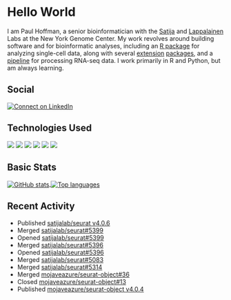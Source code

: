 
<!-- README.md is generated from README.Rmd. Please edit that file -->

# Hello World

I am Paul Hoffman, a senior bioinformatician with the
[Satija](https://satijalab.org) and [Lappalainen](https://tllab.org)
Labs at the New York Genome Center. My work revolves around building
software and for bioinformatic analyses, including an [R
package](https://github.com/satijalab/seurat) for analyzing single-cell
data, along with several
[extension](https://github.com/satijalab/seurat-data)
[packages](https://github.com/mojaveazure/seurat-disk), and a
[pipeline](https://github.com/LappalainenLab/RNApipeline) for processing
RNA-seq data. I work primarily in R and Python, but am always learning.

## Social

<!-- badges: start -->

[![Connect on
LinkedIn](https://img.shields.io/badge/--linkedin?label=LinkedIn&logo=LinkedIn&style=social)](https://www.linkedin.com/in/pauljhoffman)

<!-- badges: end -->

## Technologies Used

<!-- badges: start -->

![](https://img.shields.io/badge/r-%23276DC3.svg?&logo=r&logoColor=white)
![](https://img.shields.io/badge/python%20-%2314354C.svg?&logo=python&logoColor=white)
![](https://img.shields.io/badge/markdown-%23000000.svg?&logo=markdown&logoColor=white)
![](https://img.shields.io/badge/git%20-%23F05033.svg?&logo=git&logoColor=white)
![](https://img.shields.io/badge/github%20-%23121011.svg?&logo=github&logoColor=white)
![](https://img.shields.io/badge/docker%20-%230db7ed.svg?&logo=docker&logoColor=white)
<!-- ![](https://img.shields.io/badge/Google%20Cloud%20-%234285F4.svg?&logo=google-cloud&logoColor=white) -->
<!-- badges: end -->

## Basic Stats

<a href="https://github.com/anuraghazra/github-readme-stats">
<img align="center" src="https://github-readme-stats.vercel.app/api?username=mojaveazure&count_private=true&show_icons=true" alt="GitHub stats" />
</a> <a href="https://github.com/anuraghazra/github-readme-stats">
<img align="center" src="https://github-readme-stats.vercel.app/api/top-langs?username=mojaveazure&layout=compact" alt= "Top languages" />
</a>

## Recent Activity

  - Published [satijalab/seurat
    v4.0.6](https://github.com/satijalab/seurat/releases/tag/v4.0.6)
  - Merged
    [satijalab/seurat\#5399](https://github.com/satijalab/seurat/pull/5399)
  - Opened
    [satijalab/seurat\#5399](https://github.com/satijalab/seurat/pull/5399)
  - Merged
    [satijalab/seurat\#5396](https://github.com/satijalab/seurat/pull/5396)
  - Opened
    [satijalab/seurat\#5396](https://github.com/satijalab/seurat/pull/5396)
  - Merged
    [satijalab/seurat\#5083](https://github.com/satijalab/seurat/pull/5083)
  - Merged
    [satijalab/seurat\#5314](https://github.com/satijalab/seurat/pull/5314)
  - Merged
    [mojaveazure/seurat-object\#36](https://github.com/mojaveazure/seurat-object/pull/36)
  - Closed
    [mojaveazure/seurat-object\#13](https://github.com/mojaveazure/seurat-object/issues/13)
  - Published [mojaveazure/seurat-object
    v4.0.4](https://github.com/mojaveazure/seurat-object/releases/tag/v4.0.4)
